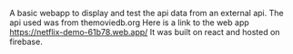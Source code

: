 A basic webapp to display and test the api data from an external api. The api used was from themoviedb.org 
Here is a link to the web app https://netflix-demo-61b78.web.app/
It was built on react and hosted on firebase.
